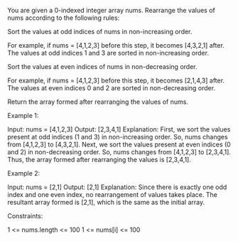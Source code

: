 You are given a 0-indexed integer array nums. Rearrange the values of nums
according to the following rules:


Sort the values at odd indices of nums in non-increasing order.


For example, if nums = [4,1,2,3] before this step, it becomes [4,3,2,1]
after. The values at odd indices 1 and 3 are sorted in non-increasing
order.


Sort the values at even indices of nums in non-decreasing order.

For example, if nums = [4,1,2,3] before this step, it becomes [2,1,4,3]
after. The values at even indices 0 and 2 are sorted in non-decreasing
order.




Return the array formed after rearranging the values of nums.


Example 1:


Input: nums = [4,1,2,3]
Output: [2,3,4,1]
Explanation: 
First, we sort the values present at odd indices (1 and 3) in non-increasing
order.
So, nums changes from [4,1,2,3] to [4,3,2,1].
Next, we sort the values present at even indices (0 and 2) in non-decreasing
order.
So, nums changes from [4,1,2,3] to [2,3,4,1].
Thus, the array formed after rearranging the values is [2,3,4,1].


Example 2:


Input: nums = [2,1]
Output: [2,1]
Explanation: 
Since there is exactly one odd index and one even index, no rearrangement of
values takes place.
The resultant array formed is [2,1], which is the same as the initial
array. 



Constraints:


1 <= nums.length <= 100
1 <= nums[i] <= 100




